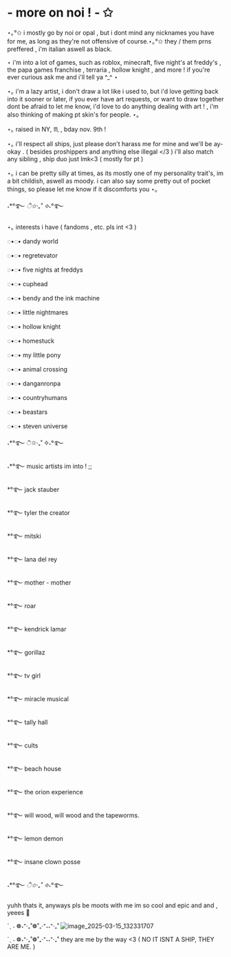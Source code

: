 # - more on noi ! - ✩
⋆｡°✩ i mostly go by noi or opal , but i dont mind any nicknames you have for me, as long as they're not offensive of course.⋆｡°✩ they / them prns preffered , i'm italian aswell as black. 

⋆ i'm into a lot of games, such as roblox, minecraft, five night's at freddy's , the papa games franchise , terraria , hollow knight ,  and more ! if you're ever curious ask me and i'll tell ya ^_^ ⋆

⋆｡ i'm a lazy artist, i don't draw a lot like i used to, but i'd love getting back into it sooner or later, if you ever have art requests, or want to draw together dont be afraid to let me know, i'd love to do anything dealing with art ! , i'm also thinking of making pt skin's for people. ⋆｡

⋆｡  raised in NY, ♏ , bday nov. 9th ! 

⋆｡  i'll respect all ships, just please don't harass me for mine and we'll be ay-okay . ( besides proshippers and anything else illegal </3 ) i'll also match any sibling , ship duo just lmk<3 ( mostly for pt ) 

⋆｡ i can be pretty silly at times, as its mostly one of my personality trait's, im a bit childish, aswell as moody. i can also say some pretty out of pocket things, so please let me know if it discomforts you ⋆｡

˖*°࿐ *ੈ✩‧₊˚ ✧˖*°࿐

⋆｡  interests i have ( fandoms , etc. pls int <3 )

◌•◌• dandy world 

◌•◌• regretevator 

◌•◌• five nights at freddys 

◌•◌• cuphead 

◌•◌• bendy and the ink machine

◌•◌• little nightmares 

◌•◌• hollow knight 

◌•◌• homestuck

◌•◌• my little pony 

◌•◌• animal crossing

◌•◌• danganronpa 

◌•◌• countryhumans 

◌•◌• beastars

◌•◌• steven universe 

˖*°࿐ ੈ✩‧₊˚ ✧˖°࿐


˖*°࿐ music artists im into ! ;;

*°࿐ jack stauber

*°࿐ tyler the creator 

*°࿐ mitski 

*°࿐ lana del rey 

*°࿐ mother - mother 

*°࿐ roar 

*°࿐ kendrick lamar

*°࿐ gorillaz

*°࿐ tv girl 

*°࿐ miracle musical

*°࿐ tally hall 

*°࿐ cults

*°࿐ beach house

*°࿐ the orion experience 

*°࿐ will wood, will wood and the tapeworms.

*°࿐ lemon demon

*°࿐ insane clown posse 

˖*°࿐ *ੈ✩‧₊˚ ✧˖*°࿐

yuhh thats it, anyways pls be moots with me im so cool and epic and and , yeees 🥳

 ´ˎ ˗ ❁˖⁺‧₊˚❁˚₊‧⁺˖˖⁺‧₊˚
 ![image_2025-03-15_132331707](https://github.com/user-attachments/assets/a8a6ee69-2a33-46fe-b218-a649c8c1580f)

 ´ˎ ˗ ❁˖⁺‧₊˚❁˚₊‧⁺˖˖⁺‧₊˚ they are me by the way <3 ( NO IT ISNT A SHIP, THEY ARE ME. ) 


